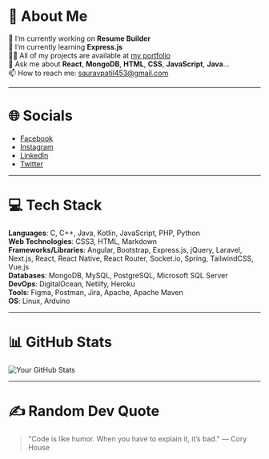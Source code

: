 # 💫 About Me
🔭 I’m currently working on **Resume Builder**  
🌱 I’m currently learning **Express.js**  
👨‍💻 All of my projects are available at [my portfolio](https://scammerpatil.github.io/personal-portfolio/)  
💬 Ask me about **React**, **MongoDB**, **HTML**, **CSS**, **JavaScript**, **Java**...  
📫 How to reach me: [sauravpatil453@gmail.com](mailto:sauravpatil453@gmail.com)  

---

# 🌐 Socials
- [Facebook](https://www.facebook.com)
- [Instagram](https://www.instagram.com)
- [LinkedIn](https://www.linkedin.com)
- [Twitter](https://twitter.com)

---

# 💻 Tech Stack
**Languages**: C, C++, Java, Kotlin, JavaScript, PHP, Python  
**Web Technologies**: CSS3, HTML, Markdown  
**Frameworks/Libraries**: Angular, Bootstrap, Express.js, jQuery, Laravel, Next.js, React, React Native, React Router, Socket.io, Spring, TailwindCSS, Vue.js  
**Databases**: MongoDB, MySQL, PostgreSQL, Microsoft SQL Server  
**DevOps**: DigitalOcean, Netlify, Heroku  
**Tools**: Figma, Postman, Jira, Apache, Apache Maven  
**OS**: Linux, Arduino  

---

# 📊 GitHub Stats
![Your GitHub Stats](https://github-readme-stats.vercel.app/api?username=scammerpatil&show_icons=true&theme=radical)

---

# ✍️ Random Dev Quote
> "Code is like humor. When you have to explain it, it’s bad." — Cory House
